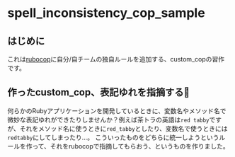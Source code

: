 # spell_inconsistency_cop_sample

## はじめに
これは[rubocop]()に自分/自チームの独自ルールを追加する、custom_copの習作です。

## 作ったcustom_cop、表記ゆれを指摘する:cop:
何らかのRubyアプリケーションを開発しているときに、変数名やメソッド名で微妙な表記ゆれができたりしませんか？例えば茶トラの英語は`red tabby`ですが、それをメソッド名に使うときに`red_tabby`としたり、変数名で使うときには`redtabby`にしてしまったり…。
こういったものをどちらに統一しようというルールを作って、それをrubocopで指摘してもらおう、というものを作りました。
